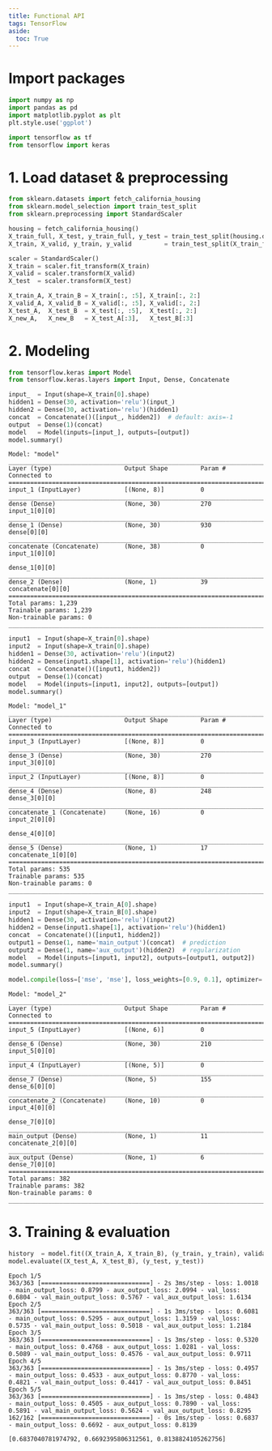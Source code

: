 ```yaml
---
title: Functional API
tags: TensorFlow
aside:
  toc: True
---
```


<!--more-->


# Import packages


```python
import numpy as np
import pandas as pd
import matplotlib.pyplot as plt
plt.style.use('ggplot')

import tensorflow as tf
from tensorflow import keras
```

# 1. Load dataset & preprocessing


```python
from sklearn.datasets import fetch_california_housing
from sklearn.model_selection import train_test_split
from sklearn.preprocessing import StandardScaler

housing = fetch_california_housing()
X_train_full, X_test, y_train_full, y_test = train_test_split(housing.data, housing.target)
X_train, X_valid, y_train, y_valid         = train_test_split(X_train_full, y_train_full)

scaler = StandardScaler()
X_train = scaler.fit_transform(X_train)
X_valid = scaler.transform(X_valid)
X_test  = scaler.transform(X_test)

X_train_A, X_train_B = X_train[:, :5], X_train[:, 2:]
X_valid_A, X_valid_B = X_valid[:, :5], X_valid[:, 2:]
X_test_A,  X_test_B  = X_test[:, :5],  X_test[:, 2:]
X_new_A,   X_new_B   = X_test_A[:3],   X_test_B[:3]
```

# 2. Modeling


```python
from tensorflow.keras import Model
from tensorflow.keras.layers import Input, Dense, Concatenate

input_  = Input(shape=X_train[0].shape)
hidden1 = Dense(30, activation='relu')(input_)
hidden2 = Dense(30, activation='relu')(hidden1)
concat  = Concatenate()([input_, hidden2])  # default: axis=-1
output  = Dense(1)(concat)
model   = Model(inputs=[input_], outputs=[output])
model.summary()
```

    Model: "model"
    __________________________________________________________________________________________________
    Layer (type)                    Output Shape         Param #     Connected to
    ==================================================================================================
    input_1 (InputLayer)            [(None, 8)]          0
    __________________________________________________________________________________________________
    dense (Dense)                   (None, 30)           270         input_1[0][0]
    __________________________________________________________________________________________________
    dense_1 (Dense)                 (None, 30)           930         dense[0][0]
    __________________________________________________________________________________________________
    concatenate (Concatenate)       (None, 38)           0           input_1[0][0]
                                                                     dense_1[0][0]
    __________________________________________________________________________________________________
    dense_2 (Dense)                 (None, 1)            39          concatenate[0][0]
    ==================================================================================================
    Total params: 1,239
    Trainable params: 1,239
    Non-trainable params: 0
    __________________________________________________________________________________________________



```python
input1  = Input(shape=X_train[0].shape)
input2  = Input(shape=X_train[0].shape)
hidden1 = Dense(30, activation='relu')(input2)
hidden2 = Dense(input1.shape[1], activation='relu')(hidden1)
concat  = Concatenate()([input1, hidden2])
output  = Dense(1)(concat)
model   = Model(inputs=[input1, input2], outputs=[output])
model.summary()
```

    Model: "model_1"
    __________________________________________________________________________________________________
    Layer (type)                    Output Shape         Param #     Connected to
    ==================================================================================================
    input_3 (InputLayer)            [(None, 8)]          0
    __________________________________________________________________________________________________
    dense_3 (Dense)                 (None, 30)           270         input_3[0][0]
    __________________________________________________________________________________________________
    input_2 (InputLayer)            [(None, 8)]          0
    __________________________________________________________________________________________________
    dense_4 (Dense)                 (None, 8)            248         dense_3[0][0]
    __________________________________________________________________________________________________
    concatenate_1 (Concatenate)     (None, 16)           0           input_2[0][0]
                                                                     dense_4[0][0]
    __________________________________________________________________________________________________
    dense_5 (Dense)                 (None, 1)            17          concatenate_1[0][0]
    ==================================================================================================
    Total params: 535
    Trainable params: 535
    Non-trainable params: 0
    __________________________________________________________________________________________________



```python
input1  = Input(shape=X_train_A[0].shape)
input2  = Input(shape=X_train_B[0].shape)
hidden1 = Dense(30, activation='relu')(input2)
hidden2 = Dense(input1.shape[1], activation='relu')(hidden1)
concat  = Concatenate()([input1, hidden2])
output1 = Dense(1, name='main_output')(concat)  # prediction
output2 = Dense(1, name='aux_output')(hidden2)  # regularization
model   = Model(inputs=[input1, input2], outputs=[output1, output2])
model.summary()

model.compile(loss=['mse', 'mse'], loss_weights=[0.9, 0.1], optimizer='sgd')
```

    Model: "model_2"
    __________________________________________________________________________________________________
    Layer (type)                    Output Shape         Param #     Connected to
    ==================================================================================================
    input_5 (InputLayer)            [(None, 6)]          0
    __________________________________________________________________________________________________
    dense_6 (Dense)                 (None, 30)           210         input_5[0][0]
    __________________________________________________________________________________________________
    input_4 (InputLayer)            [(None, 5)]          0
    __________________________________________________________________________________________________
    dense_7 (Dense)                 (None, 5)            155         dense_6[0][0]
    __________________________________________________________________________________________________
    concatenate_2 (Concatenate)     (None, 10)           0           input_4[0][0]
                                                                     dense_7[0][0]
    __________________________________________________________________________________________________
    main_output (Dense)             (None, 1)            11          concatenate_2[0][0]
    __________________________________________________________________________________________________
    aux_output (Dense)              (None, 1)            6           dense_7[0][0]
    ==================================================================================================
    Total params: 382
    Trainable params: 382
    Non-trainable params: 0
    __________________________________________________________________________________________________


# 3. Training & evaluation


```python
history  = model.fit((X_train_A, X_train_B), (y_train, y_train), validation_data=((X_valid_A, X_valid_B), (y_valid, y_valid)), epochs=5)
model.evaluate((X_test_A, X_test_B), (y_test, y_test))
```

    Epoch 1/5
    363/363 [==============================] - 2s 3ms/step - loss: 1.0018 - main_output_loss: 0.8799 - aux_output_loss: 2.0994 - val_loss: 0.6804 - val_main_output_loss: 0.5767 - val_aux_output_loss: 1.6134
    Epoch 2/5
    363/363 [==============================] - 1s 3ms/step - loss: 0.6081 - main_output_loss: 0.5295 - aux_output_loss: 1.3159 - val_loss: 0.5735 - val_main_output_loss: 0.5018 - val_aux_output_loss: 1.2184
    Epoch 3/5
    363/363 [==============================] - 1s 3ms/step - loss: 0.5320 - main_output_loss: 0.4768 - aux_output_loss: 1.0281 - val_loss: 0.5089 - val_main_output_loss: 0.4576 - val_aux_output_loss: 0.9711
    Epoch 4/5
    363/363 [==============================] - 1s 3ms/step - loss: 0.4957 - main_output_loss: 0.4533 - aux_output_loss: 0.8770 - val_loss: 0.4821 - val_main_output_loss: 0.4417 - val_aux_output_loss: 0.8451
    Epoch 5/5
    363/363 [==============================] - 1s 3ms/step - loss: 0.4843 - main_output_loss: 0.4505 - aux_output_loss: 0.7890 - val_loss: 0.5891 - val_main_output_loss: 0.5624 - val_aux_output_loss: 0.8295
    162/162 [==============================] - 0s 1ms/step - loss: 0.6837 - main_output_loss: 0.6692 - aux_output_loss: 0.8139

    [0.6837040781974792, 0.6692395806312561, 0.8138824105262756]

